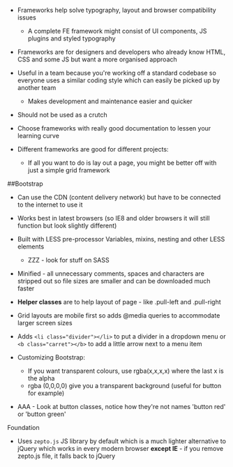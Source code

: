 * Frameworks help solve typography, layout and browser compatibility issues
  * A complete FE framework might consist of UI components, JS plugins and styled typography

* Frameworks are for designers and developers who already know HTML, CSS and some JS but want a more organised approach

* Useful in a team because you're working off a standard codebase so everyone uses a similar coding style which can easily be picked up by another team
  * Makes development and maintenance easier and quicker
* Should not be used as a crutch
* Choose frameworks with really good documentation to lessen your learning curve
* Different frameworks are good for different projects:
  * If all you want to do is lay out a page, you might be better off with just a simple grid framework

##Bootstrap
* Can use the CDN (content delivery network) but have to be connected to the internet to use it
* Works best in latest browsers (so IE8 and older browsers it will still function but look slightly different)
* Built with LESS pre-processor Variables, mixins, nesting and other LESS elements
  * ZZZ - look for stuff on SASS
* Minified - all unnecessary comments, spaces and characters are stripped out so file sizes are smaller and can be downloaded much faster
* **Helper classes** are to help layout of page - like .pull-left and .pull-right
* Grid layouts are mobile first so adds @media queries to accommodate larger screen sizes
* Adds `<li class="divider"></li>` to put a divider in a dropdown menu or `<b class="carret"></b>` to add a little arrow next to a menu item

* Customizing Bootstrap:
  * If you want transparent colours, use rgba(x,x,x,x) where the last x is the alpha
  * rgba (0,0,0,0) give you a transparent background (useful for button for example)


* AAA - Look at button classes, notice how they're not names 'button red' or 'button green'

Foundation
* Uses `zepto.js` JS library by default which is a much lighter alternative to jQuery which works in every modern browser **except IE** - if you remove zepto.js file, it falls back to jQuery
